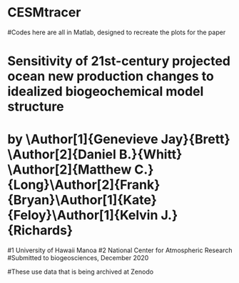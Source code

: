 # CESMtracer

#Codes here are all in Matlab, designed to recreate the plots for the paper
# Sensitivity of 21st-century projected ocean new production changes to idealized biogeochemical model structure
# by \Author[1]{Genevieve Jay}{Brett} \Author[2]{Daniel B.}{Whitt} \Author[2]{Matthew C.}{Long}\Author[2]{Frank}{Bryan}\Author[1]{Kate}{Feloy}\Author[1]{Kelvin J.}{Richards}
#1 University of Hawaii Manoa
#2 National Center for Atmospheric Research
#Submitted to biogeosciences, December 2020

#These use data that is being archived at Zenodo
